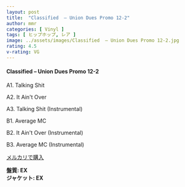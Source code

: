 ```yaml
---
layout: post
title:  "Classified  – Union Dues Promo 12-2"
author: mmr
categories: [ Vinyl ]
tags: [ ヒップホップ, レア ]
image: ../assets/images/Classified  – Union Dues Promo 12-2.jpg
rating: 4.5
v-rating: VG
---
```


#### Classified  – Union Dues Promo 12-2

A1. Talking Shit

A2. It Ain't Over

A3. Talking Shit (Instrumental)

B1. Average MC

B2. It Ain't Over (Instrumental)

B3. Average MC (Instrumental)

[メルカリで購入](https://jp.mercari.com/item/m21956638266)

<div class="mt-4 mb-4 d-flex align-items-center">
<strong class="mr-1">盤質: EX</strong>
</div>
<div class="mt-4 mb-4 d-flex align-items-center">
<strong class="mr-1">ジャケット: EX</strong>
</div>
